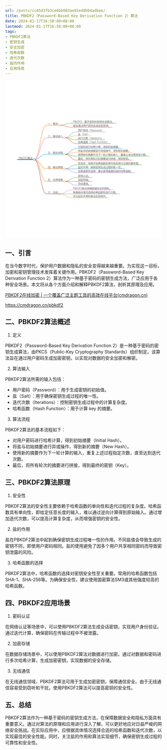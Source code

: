 ```yaml
---
url: /posts/cc85d3fb3ce6bb083ae91e49bb4adbee/
title: PBKDF2（Password-Based Key Derivation Function 2）算法
date: 2024-01-17T16:50:00+08:00
lastmod: 2024-01-17T16:50:00+08:00
tags:
- PBKDF2算法
- 密钥生成
- 安全加密
- 哈希函数
- 迭代次数
- 盐的作用
- 应用场景
---
```


<img src="/images/2024_02_03 16_36_09.png" title="2024_02_03 16_36_09.png" alt="2024_02_03 16_36_09.png"/>


## 一、引言

在当今数字时代，保护用户数据和隐私的安全变得越来越重要。为实现这一目标，加密和密钥管理技术发挥着关键作用。PBKDF2（Password-Based Key Derivation Function 2）算法作为一种基于密码的密钥生成方法，广泛应用于各种安全场景。本文将从各个方面介绍和解释PBKDF2算法，剖析其原理及应用。

[PBKDF2在线加密 | 一个覆盖广泛主题工具的高效在线平台(cmdragon.cn)](https://cmdragon.cn/pbkdf2)

https://cmdragon.cn/pbkdf2

## 二、PBKDF2算法概述

1. 定义

PBKDF2（Password-Based Key Derivation Function 2）是一种基于密码的密钥生成算法，由PKCS（Public-Key Cryptography Standards）组织制定。该算法旨在通过用户密码生成加密密钥，以实现对数据的安全加密和解密。

2. 算法输入

PBKDF2算法所需的输入包括：

- 用户密码（Password）：用于生成密钥的初始值。
- 盐（Salt）：用于确保密钥生成过程的唯一性。
- 迭代次数（Iterations）：控制密钥生成过程中的计算复杂度。
- 哈希函数（Hash Function）：用于计算 key 的摘要。

3. 算法流程

PBKDF2算法的基本流程如下：

- 对用户密码进行哈希计算，得到初始摘要（Initial Hash）。
- 将盐与初始摘要进行异或操作，得到新的摘要（New Hash）。
- 使用新的摘要作为下一轮计算的输入，重复上述过程指定次数，直至达到迭代次数。
- 最后，将所有轮次的摘要进行拼接，得到最终的密钥（Key）。

## 三、PBKDF2算法原理

1. 安全性

PBKDF2算法的安全性主要依赖于哈希函数的单向性和迭代过程的复杂度。哈希函数具有单向性，即给定任意长度的输入，难以通过逆向计算得到原始输入。通过增加迭代次数，可以提高计算复杂度，从而增强密钥的安全性。

2. 盐的作用

盐在PBKDF2算法中起到确保密钥生成过程唯一性的作用。不同盐值会导致生成的密钥不同，即使用户密码相同。盐的使用避免了因多个用户共享相同密码而导致密钥泄露的风险。

3. 哈希函数的选择

PBKDF2算法中，哈希函数的选择对密钥安全性至关重要。常用的哈希函数包括SHA-1、SHA-256等。为确保安全性，建议使用国密算法SM3或其他强度较高的哈希函数。

## 四、PBKDF2应用场景

1. 密码认证

在网络认证等场景中，可以使用PBKDF2算法生成会话密钥，实现用户身份验证。通过迭代计算，确保密码在传输过程中不被泄露。

2. 加密存储

在数据存储场景中，可以使用PBKDF2算法对数据进行加密。通过对数据和密码进行多次哈希计算，生成加密密钥，实现数据的安全存储。

3. 无线通信

在无线通信领域，PBKDF2算法可用于生成加密密钥，保障通信安全。由于无线通信容易受到窃听和干扰，使用PBKDF2算法可以提高密钥的安全性。

## 五、总结

PBKDF2算法作为一种基于密码的密钥生成方法，在保障数据安全和隐私方面具有重要意义。通过对算法的原理和应用进行深入了解，可以更好地应对日益严峻的网络安全挑战。在实际应用中，应根据具体情况选择合适的哈希函数和迭代次数，以实现最佳的安全性能。同时，关注盐的作用和算法实现细节，确保密钥生成过程的可靠性和安全性。
